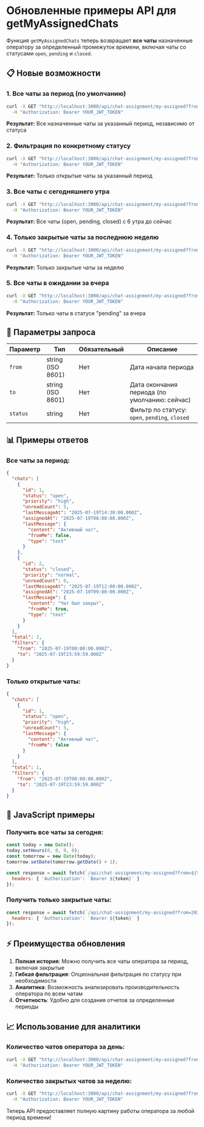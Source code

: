 # Обновленные примеры API для getMyAssignedChats

Функция `getMyAssignedChats` теперь возвращает **все чаты** назначенные оператору за определенный промежуток времени, включая чаты со статусами `open`, `pending` и `closed`.

## 📋 Новые возможности

### 1. Все чаты за период (по умолчанию)
```bash
curl -X GET "http://localhost:3000/api/chat-assignment/my-assigned?from=2025-07-18T00:00:00Z&to=2025-07-19T23:59:59Z" \
  -H "Authorization: Bearer YOUR_JWT_TOKEN"
```
**Результат:** Все назначенные чаты за указанный период, независимо от статуса

### 2. Фильтрация по конкретному статусу
```bash
curl -X GET "http://localhost:3000/api/chat-assignment/my-assigned?from=2025-07-19T00:00:00Z&status=open" \
  -H "Authorization: Bearer YOUR_JWT_TOKEN"
```
**Результат:** Только открытые чаты за указанный период

### 3. Все чаты с сегодняшнего утра
```bash
curl -X GET "http://localhost:3000/api/chat-assignment/my-assigned?from=2025-07-19T06:00:00Z" \
  -H "Authorization: Bearer YOUR_JWT_TOKEN"
```
**Результат:** Все чаты (open, pending, closed) с 6 утра до сейчас

### 4. Только закрытые чаты за последнюю неделю
```bash
curl -X GET "http://localhost:3000/api/chat-assignment/my-assigned?from=2025-07-12T00:00:00Z&to=2025-07-19T23:59:59Z&status=closed" \
  -H "Authorization: Bearer YOUR_JWT_TOKEN"
```
**Результат:** Только закрытые чаты за неделю

### 5. Все чаты в ожидании за вчера
```bash
curl -X GET "http://localhost:3000/api/chat-assignment/my-assigned?from=2025-07-18T00:00:00Z&to=2025-07-18T23:59:59Z&status=pending" \
  -H "Authorization: Bearer YOUR_JWT_TOKEN"
```
**Результат:** Только чаты в статусе "pending" за вчера

## 🔧 Параметры запроса

| Параметр | Тип | Обязательный | Описание |
|----------|-----|--------------|----------|
| `from` | string (ISO 8601) | Нет | Дата начала периода |
| `to` | string (ISO 8601) | Нет | Дата окончания периода (по умолчанию: сейчас) |
| `status` | string | Нет | Фильтр по статусу: `open`, `pending`, `closed` |

## 📊 Примеры ответов

### Все чаты за период:
```json
{
  "chats": [
    {
      "id": 1,
      "status": "open",
      "priority": "high",
      "unreadCount": 5,
      "lastMessageAt": "2025-07-19T14:30:00.000Z",
      "assignedAt": "2025-07-19T08:00:00.000Z",
      "lastMessage": {
        "content": "Активный чат",
        "fromMe": false,
        "type": "text"
      }
    },
    {
      "id": 2,
      "status": "closed",
      "priority": "normal",
      "unreadCount": 0,
      "lastMessageAt": "2025-07-19T12:00:00.000Z",
      "assignedAt": "2025-07-19T09:00:00.000Z",
      "lastMessage": {
        "content": "Чат был закрыт",
        "fromMe": true,
        "type": "text"
      }
    }
  ],
  "total": 2,
  "filters": {
    "from": "2025-07-19T00:00:00.000Z",
    "to": "2025-07-19T23:59:59.000Z"
  }
}
```

### Только открытые чаты:
```json
{
  "chats": [
    {
      "id": 1,
      "status": "open",
      "priority": "high",
      "unreadCount": 5,
      "lastMessage": {
        "content": "Активный чат",
        "fromMe": false
      }
    }
  ],
  "total": 1,
  "filters": {
    "from": "2025-07-19T00:00:00.000Z",
    "to": "2025-07-19T23:59:59.000Z"
  }
}
```

## 🚀 JavaScript примеры

### Получить все чаты за сегодня:
```javascript
const today = new Date();
today.setHours(0, 0, 0, 0);
const tomorrow = new Date(today);
tomorrow.setDate(tomorrow.getDate() + 1);

const response = await fetch(`/api/chat-assignment/my-assigned?from=${today.toISOString()}&to=${tomorrow.toISOString()}`, {
  headers: { 'Authorization': `Bearer ${token}` }
});
```

### Получить только закрытые чаты:
```javascript
const response = await fetch(`/api/chat-assignment/my-assigned?from=2025-07-19T00:00:00Z&status=closed`, {
  headers: { 'Authorization': `Bearer ${token}` }
});
```

## ⚡ Преимущества обновления

1. **Полная история**: Можно получить все чаты оператора за период, включая закрытые
2. **Гибкая фильтрация**: Опциональная фильтрация по статусу при необходимости
3. **Аналитика**: Возможность анализировать производительность оператора по всем чатам
4. **Отчетность**: Удобно для создания отчетов за определенные периоды

## 📈 Использование для аналитики

### Количество чатов оператора за день:
```bash
curl -X GET "http://localhost:3000/api/chat-assignment/my-assigned?from=2025-07-19T00:00:00Z&to=2025-07-19T23:59:59Z" \
  -H "Authorization: Bearer YOUR_JWT_TOKEN"
```

### Количество закрытых чатов за неделю:
```bash
curl -X GET "http://localhost:3000/api/chat-assignment/my-assigned?from=2025-07-12T00:00:00Z&status=closed" \
  -H "Authorization: Bearer YOUR_JWT_TOKEN"
```

Теперь API предоставляет полную картину работы оператора за любой период времени!
